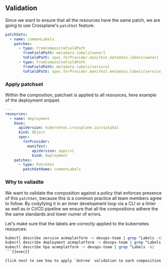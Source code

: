 ## Validation

Since we want to ensure that all the resources have the same patch, we are going
to use Crossplane's `patchSet` feature.

```yaml
patchSets:
  - name: commonLabels
    patches:
      - type: FromCompositeFieldPath
        fromFieldPath: metadata.labels[owner]
        toFieldPath: spec.forProvider.manifest.metadata.labels[owner]
      - type: FromCompositeFieldPath
        fromFieldPath: metadata.labels[service]
        toFieldPath: spec.forProvider.manifest.metadata.labels[service]
```

### Apply patchset

Within the composition, patchset is applied to all resources, here example of
the deployment snippet.

```yaml
---
resources:
  - name: deployment
    base:
      apiVersion: kubernetes.crossplane.io/v1alpha1
      kind: Object
      spec:
        forProvider:
          manifest:
            apiVersion: apps/v1
            kind: Deployment
    patches:
      - type: PatchSet
        patchSetName: commonLabels
```

### Why to valiadte

We want to validate the composition against a policy that enforces presence of
this `patchSet`, because this is a common practice all team members agree to
follow. By codyfying it in an inner development loop via a CLI or a linter as
well as in CI/CD pipeline we ensure that all the compositions adhere the the
same standards and lower numer of errors.

Let's make sure that the labels are correctly applied to the kubernetes
resources:

```bash
kubectl describe service acmeplatform -n devops-team | grep ^Labels -A2
kubectl describe deployment acmeplatform -n devops-team | grep ^Labels -A2
kubectl describe hpa acmeplatform -n devops-team | grep ^Labels -A2
```{{exec}}

Click next to see how to apply `datree` validation to each composition. ➡
